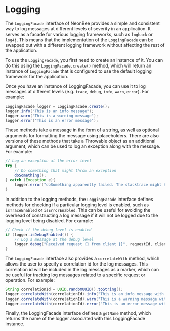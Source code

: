 # Logging

The `LoggingFacade` interface of NeonBee provides a simple and consistent way to log messages at different levels of
severity in an application. It serves as a facade for various logging frameworks, such as `logback` or `log4j`.
This means that the implementation of the `LoggingFacade` can be swapped out with a different logging framework
without affecting the rest of the application.

To use the `LoggingFacade`, you first need to create an instance of it. You can do this using the `LoggingFacade.create()`
method, which will return an instance of `LoggingFacade` that is configured to use the default logging framework for the
application.

Once you have an instance of LoggingFacade, you can use it to log messages at different levels (e.g. `trace`,
`debug`, `info`, `warn`, `error`). For example:

```java
LoggingFacade logger = LoggingFacade.create();
logger.info("This is an info message");
logger.warn("This is a warning message");
logger.error("This is an error message");
```

These methods take a message in the form of a string, as well as optional arguments for formatting the message
using placeholders. There are also versions of these methods that take a Throwable object as an additional argument,
which can be used to log an exception along with the message. For example:

```java
// Log an exception at the error level
try {
    // Do something that might throw an exception
    doSomething();
} catch (Exception e){
    logger.error("doSomething apparently failed. The stacktrace might help to figure out the cause.", e)
}
```

In addition to the logging methods, the `LoggingFacade` interface defines methods for checking if a particular logging
level is enabled, such as `isTraceEnabled` or `isErrorEnabled`. This can be useful for avoiding the overhead of
constructing a log message if it will not be logged due to the logging level being disabled. For example:

```java
// Check if the debug level is enabled
if (logger.isDebugEnabled()) {
    // Log a message at the debug level
    logger.debug("Received request {} from client {}", requestId, clientIp);
}
```

The `LoggingFacade` interface also provides a `correlateWith` method, which allows the user to specify a correlation id
for the log messages. This correlation id will be included in the log messages as a marker, which can be useful for
tracking log messages related to a specific request or operation. For example:

```java
String correlationId = UUID.randomUUID().toString();
logger.correlateWith(correlationId).info("This is an info message with a correlation ID");
logger.correlateWith(correlationId).warn("This is a warning message with a correlation ID");
logger.correlateWith(correlationId).error("This is an error message with a correlation ID");
```

Finally, the LoggingFacade interface defines a `getName` method, which returns the name of the logger associated with
this LoggingFacade instance.
